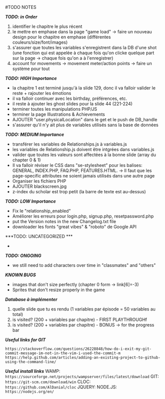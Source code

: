 ﻿#TODO NOTES

***TODO: in Order***

1. identifier le chapitre le plus récent
2. le mettre en emphase dans la page "game load" -> faire un nouveau design pour le chapitre en emphase (différentes couleurs/size/font/images)
3. s'assurer que toutes les variables s'enregistrent dans la DB d'une shot (une fonction qui est appelée à chaque fois qu'on clicke quelque part sur la page -> chaque fois qu'on a à l'enregistrer)
4. account for movements -> movement meter/action points -> faire un système pour tout

***TODO: HIGH Importance***

- la chapitre 1 est terminé jusqu'à la slide 129, donc il va falloir valider le reste + rajouter les émotions
- il va falloir continuer avec les birthday, préférences, etc.
- il reste à ajouter les ghost slides pour la slide 44 (221-224)
- terminer toutes les manipulations PHP/JS
- terminer la page Illustrations & Achievements
- AJOUTER "user.physicalLocation" dans le get et le push de DB_handle
- s'assurer qu'il n'y ait plus de variables utilisés sans la base de données

***TODO: MEDIUM Importance***

- transférer les variables de Relationships.js à variables.js
- les variables de Relationship.js doivent être intgrées dans variables.js
- valider que toutes les valeurs sont affectées à la bonne slide (array du chapter 0 & 1)
- Il va falloir réviser le CSS dans "se-stylesheet" pour les balises: GENERAL, INDEX.PHP, FAQ.PHP, FEATURES.HTML. -> Il faut que les page-specific attributes ne soient jamais utilisés dans une autre page
- Organiser les fichiers PHP
- AJOUTER blackscreen.jpg
- z-index du scholar est trop petit (la barre de texte est au-dessus)

***TODO: LOW Importance***

- Fix le "relationship_enabled"
- Améliorer les erreurs pour login.php, signup.php, resetpassword.php
- put the Version notes in the new Changelog.txt file
- downloader les fonts "great vibes" & "roboto" de Google API

***TODO: UNCATEGORIZED ***

- 

***TODO: ONGOING***

- we still need to add characters over time in "classmates" and "others"


***KNOWN BUGS***

- images that don't size perfectly (chapter 0 form -> link[6]=-3)
- Sprites that don't resize properly in the game


***Database à implémenter***

1. quelle slide que tu es rendu (1 variables par épisode = 50 variables au total)
2. is visited? (200 + variables par chapitre) - FIRST PLAYTHROUGHf
3. is visited? (200 + variables par chapitre) - BONUS -> for the progress bar


***Useful links for GIT***

`https://stackoverflow.com/questions/26228848/how-do-i-exit-my-git-commit-message-im-not-in-the-vim-i-used-the-commit-m`
`https://help.github.com/articles/adding-an-existing-project-to-github-using-the-command-line/`


***Useful install links***
WAMP: `https://sourceforge.net/projects/wampserver/files/latest/download`
GIT: `https://git-scm.com/download/win`
CLOC: `https://github.com/AlDanial/cloc`
JQUERY: 
NODE.JS: `https://nodejs.org/en/`